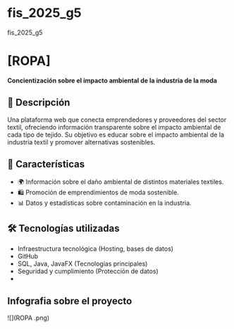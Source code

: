 # fis_2025_g5
fis_2025_g5

# [ROPA]
**Concientización sobre el impacto ambiental de la industria de la moda**

## 📖 Descripción
Una plataforma web que conecta emprendedores y proveedores del sector textil, ofreciendo información transparente sobre el 
impacto ambiental de cada tipo de tejido. Su objetivo es educar sobre el impacto ambiental de la industria textil y promover 
alternativas sostenibles. 

## 🚀 Características
- 🌍 Información sobre el daño ambiental de distintos materiales textiles.
- 🛍️ Promoción de emprendimientos de moda sostenible.
- 📊 Datos y estadísticas sobre contaminación en la industria.

## 🛠️ Tecnologías utilizadas
- Infraestructura tecnológica (Hosting, bases de datos)
- GitHub
- SQL, Java, JavaFX (Tecnologías principales)
- Seguridad y cumplimiento (Protección de datos)
- 
## Infografia sobre el proyecto
![](ROPA .png)

